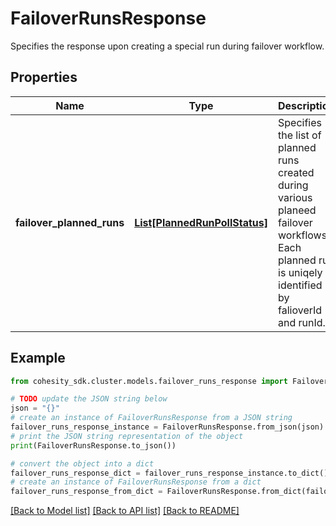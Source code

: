 # FailoverRunsResponse

Specifies the response upon creating a special run during failover workflow.

## Properties

Name | Type | Description | Notes
------------ | ------------- | ------------- | -------------
**failover_planned_runs** | [**List[PlannedRunPollStatus]**](PlannedRunPollStatus.md) | Specifies the list of planned runs created during various planeed failover workflows. Each planned run is uniqely identified by falioverId and runId. | [optional] 

## Example

```python
from cohesity_sdk.cluster.models.failover_runs_response import FailoverRunsResponse

# TODO update the JSON string below
json = "{}"
# create an instance of FailoverRunsResponse from a JSON string
failover_runs_response_instance = FailoverRunsResponse.from_json(json)
# print the JSON string representation of the object
print(FailoverRunsResponse.to_json())

# convert the object into a dict
failover_runs_response_dict = failover_runs_response_instance.to_dict()
# create an instance of FailoverRunsResponse from a dict
failover_runs_response_from_dict = FailoverRunsResponse.from_dict(failover_runs_response_dict)
```
[[Back to Model list]](../README.md#documentation-for-models) [[Back to API list]](../README.md#documentation-for-api-endpoints) [[Back to README]](../README.md)


